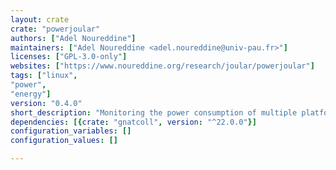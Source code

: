 ```yaml
---
layout: crate
crate: "powerjoular"
authors: ["Adel Noureddine"]
maintainers: ["Adel Noureddine <adel.noureddine@univ-pau.fr>"]
licenses: ["GPL-3.0-only"]
websites: ["https://www.noureddine.org/research/joular/powerjoular"]
tags: ["linux",
"power",
"energy"]
version: "0.4.0"
short_description: "Monitoring the power consumption of multiple platforms and processes"
dependencies: [{crate: "gnatcoll", version: "^22.0.0"}]
configuration_variables: []
configuration_values: []

---
```



